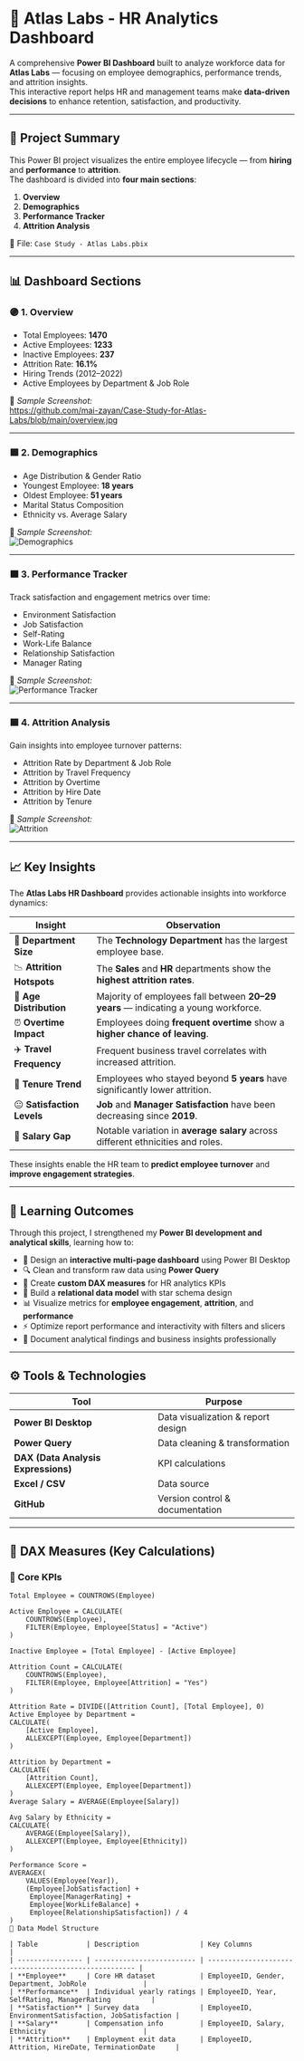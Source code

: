 # 🧠 Atlas Labs - HR Analytics Dashboard

A comprehensive **Power BI Dashboard** built to analyze workforce data for **Atlas Labs** — focusing on employee demographics, performance trends, and attrition insights.  
This interactive report helps HR and management teams make **data-driven decisions** to enhance retention, satisfaction, and productivity.

---

## 📘 Project Summary

This Power BI project visualizes the entire employee lifecycle — from **hiring** and **performance** to **attrition**.  
The dashboard is divided into **four main sections**:

1. **Overview**
2. **Demographics**
3. **Performance Tracker**
4. **Attrition Analysis**

📂 File: `Case Study - Atlas Labs.pbix`

---

## 📊 Dashboard Sections

### 🟣 1. Overview
- Total Employees: **1470**
- Active Employees: **1233**
- Inactive Employees: **237**
- Attrition Rate: **16.1%**
- Hiring Trends (2012–2022)
- Active Employees by Department & Job Role

📸 *Sample Screenshot:*  
https://github.com/mai-zayan/Case-Study-for-Atlas-Labs/blob/main/overview.jpg

---

### 🟪 2. Demographics
- Age Distribution & Gender Ratio  
- Youngest Employee: **18 years**  
- Oldest Employee: **51 years**  
- Marital Status Composition  
- Ethnicity vs. Average Salary

📸 *Sample Screenshot:*  
![Demographics](Screenshot%202025-10-24%20171917.jpg)

---

### 🟫 3. Performance Tracker
Track satisfaction and engagement metrics over time:
- Environment Satisfaction  
- Job Satisfaction  
- Self-Rating  
- Work-Life Balance  
- Relationship Satisfaction  
- Manager Rating  

📸 *Sample Screenshot:*  
![Performance Tracker](Screenshot%202025-10-24%20171950.jpg)

---

### 🟦 4. Attrition Analysis
Gain insights into employee turnover patterns:
- Attrition Rate by Department & Job Role  
- Attrition by Travel Frequency  
- Attrition by Overtime  
- Attrition by Hire Date  
- Attrition by Tenure  

📸 *Sample Screenshot:*  
![Attrition](Screenshot%202025-10-24%20172021.jpg)

---

## 📈 Key Insights

The **Atlas Labs HR Dashboard** provides actionable insights into workforce dynamics:

| Insight | Observation |
|----------|--------------|
| 👥 **Department Size** | The **Technology Department** has the largest employee base. |
| 📉 **Attrition Hotspots** | The **Sales** and **HR** departments show the **highest attrition rates**. |
| 🧓 **Age Distribution** | Majority of employees fall between **20–29 years** — indicating a young workforce. |
| ⏰ **Overtime Impact** | Employees doing **frequent overtime** show a **higher chance of leaving**. |
| ✈️ **Travel Frequency** | Frequent business travel correlates with increased attrition. |
| 📅 **Tenure Trend** | Employees who stayed beyond **5 years** have significantly lower attrition. |
| 😐 **Satisfaction Levels** | **Job** and **Manager Satisfaction** have been decreasing since **2019**. |
| 💸 **Salary Gap** | Notable variation in **average salary** across different ethnicities and roles. |

These insights enable the HR team to **predict employee turnover** and **improve engagement strategies**.

---

## 🧠 Learning Outcomes

Through this project, I strengthened my **Power BI development and analytical skills**, learning how to:

- 🧩 Design an **interactive multi-page dashboard** using Power BI Desktop  
- 🔍 Clean and transform raw data using **Power Query**  
- 🧮 Create **custom DAX measures** for HR analytics KPIs  
- 🧠 Build a **relational data model** with star schema design  
- 📊 Visualize metrics for **employee engagement**, **attrition**, and **performance**  
- ⚡ Optimize report performance and interactivity with filters and slicers  
- 🧾 Document analytical findings and business insights professionally  

---

## ⚙️ Tools & Technologies

| Tool | Purpose |
|------|----------|
| **Power BI Desktop** | Data visualization & report design |
| **Power Query** | Data cleaning & transformation |
| **DAX (Data Analysis Expressions)** | KPI calculations |
| **Excel / CSV** | Data source |
| **GitHub** | Version control & documentation |

---

## 🧮 DAX Measures (Key Calculations)

### 📌 Core KPIs
```DAX
Total Employee = COUNTROWS(Employee)

Active Employee = CALCULATE(
    COUNTROWS(Employee),
    FILTER(Employee, Employee[Status] = "Active")
)

Inactive Employee = [Total Employee] - [Active Employee]

Attrition Count = CALCULATE(
    COUNTROWS(Employee),
    FILTER(Employee, Employee[Attrition] = "Yes")
)

Attrition Rate = DIVIDE([Attrition Count], [Total Employee], 0)
Active Employee by Department =
CALCULATE(
    [Active Employee],
    ALLEXCEPT(Employee, Employee[Department])
)

Attrition by Department =
CALCULATE(
    [Attrition Count],
    ALLEXCEPT(Employee, Employee[Department])
)
Average Salary = AVERAGE(Employee[Salary])

Avg Salary by Ethnicity =
CALCULATE(
    AVERAGE(Employee[Salary]),
    ALLEXCEPT(Employee, Employee[Ethnicity])
)

Performance Score =
AVERAGEX(
    VALUES(Employee[Year]),
    (Employee[JobSatisfaction] +
     Employee[ManagerRating] +
     Employee[WorkLifeBalance] +
     Employee[RelationshipSatisfaction]) / 4
)
🧠 Data Model Structure

| Table            | Description               | Key Columns                                          |
| ---------------- | ------------------------- | ---------------------------------------------------- |
| **Employee**     | Core HR dataset           | EmployeeID, Gender, Department, JobRole              |
| **Performance**  | Individual yearly ratings | EmployeeID, Year, SelfRating, ManagerRating          |
| **Satisfaction** | Survey data               | EmployeeID, EnvironmentSatisfaction, JobSatisfaction |
| **Salary**       | Compensation info         | EmployeeID, Salary, Ethnicity                        |
| **Attrition**    | Employment exit data      | EmployeeID, Attrition, HireDate, TerminationDate     |

